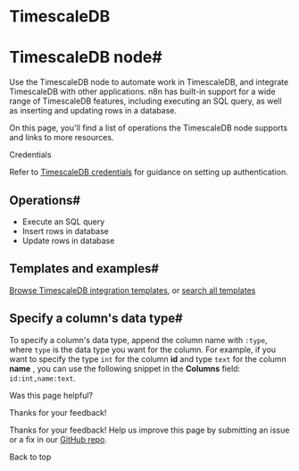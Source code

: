 # TimescaleDB

[ ](https://github.com/n8n-io/n8n-docs/edit/main/docs/integrations/builtin/app-nodes/n8n-nodes-base.timescaledb.md "Edit this page")

# TimescaleDB node#

Use the TimescaleDB node to automate work in TimescaleDB, and integrate TimescaleDB with other applications. n8n has built-in support for a wide range of TimescaleDB features, including executing an SQL query, as well as inserting and updating rows in a database. 

On this page, you'll find a list of operations the TimescaleDB node supports and links to more resources.

Credentials

Refer to [TimescaleDB credentials](../../credentials/timescaledb/) for guidance on setting up authentication. 

## Operations#

  * Execute an SQL query
  * Insert rows in database
  * Update rows in database



## Templates and examples#

[Browse TimescaleDB integration templates](https://n8n.io/integrations/timescaledb/), or [search all templates](https://n8n.io/workflows/)

## Specify a column's data type#

To specify a column's data type, append the column name with `:type`, where `type` is the data type you want for the column. For example, if you want to specify the type `int` for the column **id** and type `text` for the column **name** , you can use the following snippet in the **Columns** field: `id:int,name:text`.

Was this page helpful? 

Thanks for your feedback! 

Thanks for your feedback! Help us improve this page by submitting an issue or a fix in our [GitHub repo](https://github.com/n8n-io/n8n-docs). 

Back to top 
